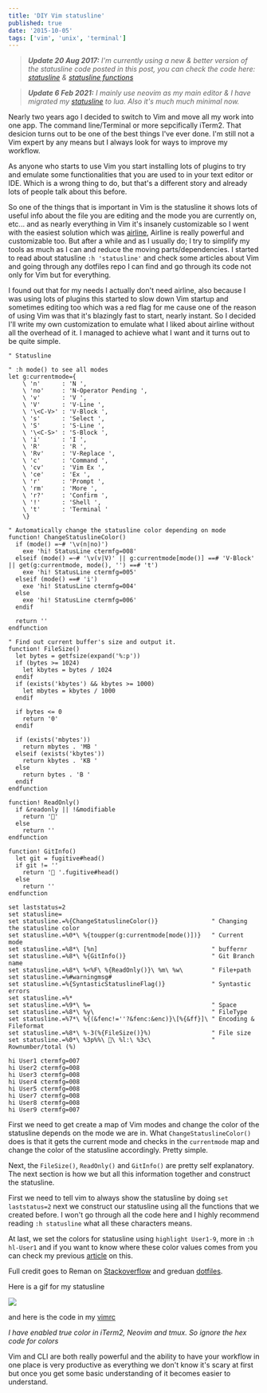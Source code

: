 ```yaml
---
title: 'DIY Vim statusline'
published: true
date: '2015-10-05'
tags: ['vim', 'unix', 'terminal']
---
```


> _**Update 20 Aug 2017:** I'm currently using a new & better version of the
> statusline code posted in this post, you can check the code here:
> [statusline](https://github.com/ahmedelgabri/dotfiles/blob/f2b74f6cd4dc8388047af87872621c5176c50306/files/.vim/plugin/statusline.vim)
> &
> [statusline functions](https://github.com/ahmedelgabri/dotfiles/blob/f2b74f6cd4dc8388047af87872621c5176c50306/files/.vim/autoload/statusline.vim)_

<!-- prettier-ignore-start -->
> _**Update 6 Feb 2021:** I mainly use neovim as my main editor & I have migrated my [statusline](https://github.com/ahmedelgabri/dotfiles/blob/acf6dc587f6b76024fad32391655fa910fc1ae3e/config/.vim/lua/\_/statusline.lua) to lua. Also it's much much minimal now._
<!-- prettier-ignore-end -->

Nearly two years ago I decided to switch to Vim and move all my work into one
app. The command line/Terminal or more sepcifically iTerm2. That desicion turns
out to be one of the best things I've ever done. I'm still not a Vim expert by
any means but I always look for ways to improve my workflow.

As anyone who starts to use Vim you start installing lots of plugins to try and
emulate some functionalities that you are used to in your text editor or IDE.
Which is a wrong thing to do, but that's a different story and already lots of
people talk about this before.

So one of the things that is important in Vim is the statusline it shows lots of
useful info about the file you are editing and the mode you are currently on,
etc... and as nearly everything in Vim it's insanely customizable so I went with
the easiest solution which was [airline](https://github.com/bling/vim-airline),
Airline is really powerful and customizable too. But after a while and as I
usually do; I try to simplify my tools as much as I can and reduce the moving
parts/dependencies. I started to read about statusline `:h 'statusline'` and
check some articles about Vim and going through any dotfiles repo I can find and
go through its code not only for Vim but for everything.

I found out that for my needs I actually don't need airline, also because I was
using lots of plugins this started to slow down Vim startup and sometimes
editing too which was a red flag for me cause one of the reason of using Vim was
that it's blazingly fast to start, nearly instant. So I decided I'll write my
own customization to emulate what I liked about airline without all the overhead
of it. I managed to achieve what I want and it turns out to be quite simple.

```vim:.vimrc
" Statusline

" :h mode() to see all modes
let g:currentmode={
    \ 'n'      : 'N ',
    \ 'no'     : 'N·Operator Pending ',
    \ 'v'      : 'V ',
    \ 'V'      : 'V·Line ',
    \ '\<C-V>' : 'V·Block ',
    \ 's'      : 'Select ',
    \ 'S'      : 'S·Line ',
    \ '\<C-S>' : 'S·Block ',
    \ 'i'      : 'I ',
    \ 'R'      : 'R ',
    \ 'Rv'     : 'V·Replace ',
    \ 'c'      : 'Command ',
    \ 'cv'     : 'Vim Ex ',
    \ 'ce'     : 'Ex ',
    \ 'r'      : 'Prompt ',
    \ 'rm'     : 'More ',
    \ 'r?'     : 'Confirm ',
    \ '!'      : 'Shell ',
    \ 't'      : 'Terminal '
    \}

" Automatically change the statusline color depending on mode
function! ChangeStatuslineColor()
  if (mode() =~# '\v(n|no)')
    exe 'hi! StatusLine ctermfg=008'
  elseif (mode() =~# '\v(v|V)' || g:currentmode[mode()] ==# 'V·Block' || get(g:currentmode, mode(), '') ==# 't')
    exe 'hi! StatusLine ctermfg=005'
  elseif (mode() ==# 'i')
    exe 'hi! StatusLine ctermfg=004'
  else
    exe 'hi! StatusLine ctermfg=006'
  endif

  return ''
endfunction

" Find out current buffer's size and output it.
function! FileSize()
  let bytes = getfsize(expand('%:p'))
  if (bytes >= 1024)
    let kbytes = bytes / 1024
  endif
  if (exists('kbytes') && kbytes >= 1000)
    let mbytes = kbytes / 1000
  endif

  if bytes <= 0
    return '0'
  endif

  if (exists('mbytes'))
    return mbytes . 'MB '
  elseif (exists('kbytes'))
    return kbytes . 'KB '
  else
    return bytes . 'B '
  endif
endfunction

function! ReadOnly()
  if &readonly || !&modifiable
    return ''
  else
    return ''
endfunction

function! GitInfo()
  let git = fugitive#head()
  if git != ''
    return ' '.fugitive#head()
  else
    return ''
endfunction

set laststatus=2
set statusline=
set statusline.=%{ChangeStatuslineColor()}               " Changing the statusline color
set statusline.=%0*\ %{toupper(g:currentmode[mode()])}   " Current mode
set statusline.=%8*\ [%n]                                " buffernr
set statusline.=%8*\ %{GitInfo()}                        " Git Branch name
set statusline.=%8*\ %<%F\ %{ReadOnly()}\ %m\ %w\        " File+path
set statusline.=%#warningmsg#
set statusline.=%{SyntasticStatuslineFlag()}             " Syntastic errors
set statusline.=%*
set statusline.=%9*\ %=                                  " Space
set statusline.=%8*\ %y\                                 " FileType
set statusline.=%7*\ %{(&fenc!=''?&fenc:&enc)}\[%{&ff}]\ " Encoding & Fileformat
set statusline.=%8*\ %-3(%{FileSize()}%)                 " File size
set statusline.=%0*\ %3p%%\ \ %l:\ %3c\                 " Rownumber/total (%)

hi User1 ctermfg=007
hi User2 ctermfg=008
hi User3 ctermfg=008
hi User4 ctermfg=008
hi User5 ctermfg=008
hi User7 ctermfg=008
hi User8 ctermfg=008
hi User9 ctermfg=007
```

First we need to get create a map of Vim modes and change the color of the
statusline depends on the mode we are in. What `ChangeStatuslineColor()` does is
that it gets the current mode and checks in the `currentmode` map and change the
color of the statusline accordingly. Pretty simple.

Next, the `FileSize()`, `ReadOnly()` and `GitInfo()` are pretty self
explanatory. The next section is how we but all this information together and
construct the statusline.

First we need to tell vim to always show the statusline by doing
`set laststatus=2` next we construct our statusline using all the functions that
we created before. I won't go through all the code here and I highly recommend
reading `:h statusline` what all these characters means.

At last, we set the colors for statusline using `highlight User1-9`, more in
`:h hl-User1` and if you want to know where these color values comes from you
can check my previous [article](/blog/custom-colors-in-your-zsh-prompt) on this.

Full credit goes to Reman on
[Stackoverflow](http://stackoverflow.com/questions/5375240/a-more-useful-statusline-in-vim/10416234#10416234)
and greduan
[dotfiles](https://github.com/Greduan/dotfiles/blob/76e16dd8a04501db29989824af512c453550591d/vim/after/plugin/statusline.vim).

Here is a gif for my statusline

[![](/img/statusline.gif)](/img/statusline.gif)

and here is the code in my
[vimrc](https://github.com/ahmedelgabri/dotfiles/blob/c4f40c27b295ecfb7673bd29d373cab26b93379b/vim/vimrc.local#L302-L423)

_I have enabled true color in iTerm2, Neovim and tmux. So ignore the hex code
for colors_

Vim and CLI are both really powerful and the ability to have your workflow in
one place is very productive as everything we don't know it's scary at first but
once you get some basic understanding of it becomes easier to understand.
